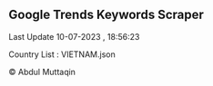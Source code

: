 

## Google Trends Keywords Scraper 
 
Last Update 10-07-2023 , 18:56:23

Country List :
VIETNAM.json



© Abdul Muttaqin 
